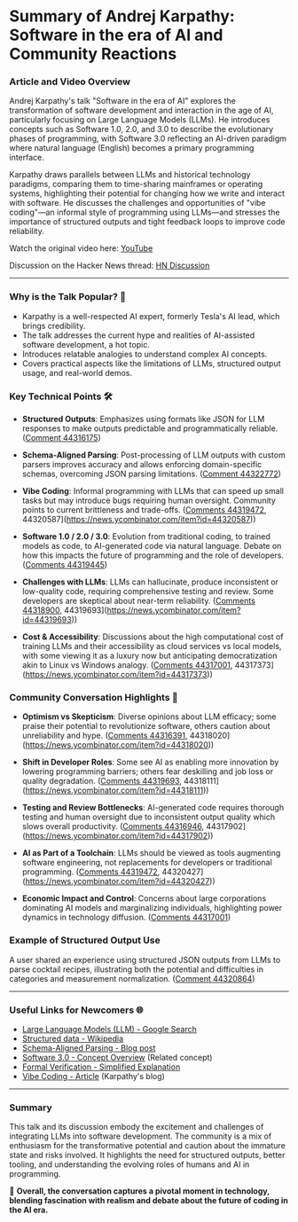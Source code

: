 # Summary of Andrej Karpathy: Software in the era of AI and Community Reactions

### Article and Video Overview

Andrej Karpathy's talk "Software in the era of AI" explores the transformation of software development and interaction in the age of AI, particularly focusing on Large Language Models (LLMs). He introduces concepts such as Software 1.0, 2.0, and 3.0 to describe the evolutionary phases of programming, with Software 3.0 reflecting an AI-driven paradigm where natural language (English) becomes a primary programming interface.

Karpathy draws parallels between LLMs and historical technology paradigms, comparing them to time-sharing mainframes or operating systems, highlighting their potential for changing how we write and interact with software. He discusses the challenges and opportunities of "vibe coding"—an informal style of programming using LLMs—and stresses the importance of structured outputs and tight feedback loops to improve code reliability.

Watch the original video here: [YouTube](https://www.youtube.com/watch?v=LCEmiRjPEtQ)

Discussion on the Hacker News thread: [HN Discussion](https://news.ycombinator.com/item?id=44314423)

---

### Why is the Talk Popular? 🤔

- Karpathy is a well-respected AI expert, formerly Tesla's AI lead, which brings credibility.
- The talk addresses the current hype and realities of AI-assisted software development, a hot topic.
- Introduces relatable analogies to understand complex AI concepts.
- Covers practical aspects like the limitations of LLMs, structured output usage, and real-world demos.

### Key Technical Points 🛠️

- **Structured Outputs**: Emphasizes using formats like JSON for LLM responses to make outputs predictable and programmatically reliable. ([Comment 44316175](https://news.ycombinator.com/item?id=44316175))

- **Schema-Aligned Parsing**: Post-processing of LLM outputs with custom parsers improves accuracy and allows enforcing domain-specific schemas, overcoming JSON parsing limitations. ([Comment 44322772](https://news.ycombinator.com/item?id=44322772))

- **Vibe Coding**: Informal programming with LLMs that can speed up small tasks but may introduce bugs requiring human oversight. Community points to current brittleness and trade-offs. ([Comments 44319472](https://news.ycombinator.com/item?id=44319472), 44320587](https://news.ycombinator.com/item?id=44320587))

- **Software 1.0 / 2.0 / 3.0**: Evolution from traditional coding, to trained models as code, to AI-generated code via natural language. Debate on how this impacts the future of programming and the role of developers. ([Comments 44319445](https://news.ycombinator.com/item?id=44319445))

- **Challenges with LLMs**: LLMs can hallucinate, produce inconsistent or low-quality code, requiring comprehensive testing and review. Some developers are skeptical about near-term reliability. ([Comments 44318900](https://news.ycombinator.com/item?id=44318900), 44319693](https://news.ycombinator.com/item?id=44319693))

- **Cost & Accessibility**: Discussions about the high computational cost of training LLMs and their accessibility as cloud services vs local models, with some viewing it as a luxury now but anticipating democratization akin to Linux vs Windows analogy. ([Comments 44317001](https://news.ycombinator.com/item?id=44317001), 44317373](https://news.ycombinator.com/item?id=44317373))

### Community Conversation Highlights 💬

- **Optimism vs Skepticism**: Diverse opinions about LLM efficacy; some praise their potential to revolutionize software, others caution about unreliability and hype. ([Comments 44316391](https://news.ycombinator.com/item?id=44316391), 44318020](https://news.ycombinator.com/item?id=44318020))

- **Shift in Developer Roles**: Some see AI as enabling more innovation by lowering programming barriers; others fear deskilling and job loss or quality degradation. ([Comments 44319693](https://news.ycombinator.com/item?id=44319693), 44318111](https://news.ycombinator.com/item?id=44318111))

- **Testing and Review Bottlenecks**: AI-generated code requires thorough testing and human oversight due to inconsistent output quality which slows overall productivity. ([Comments 44316946](https://news.ycombinator.com/item?id=44316946), 44317902](https://news.ycombinator.com/item?id=44317902))

- **AI as Part of a Toolchain**: LLMs should be viewed as tools augmenting software engineering, not replacements for developers or traditional programming. ([Comments 44319472](https://news.ycombinator.com/item?id=44319472), 44320427](https://news.ycombinator.com/item?id=44320427))

- **Economic Impact and Control**: Concerns about large corporations dominating AI models and marginalizing individuals, highlighting power dynamics in technology diffusion. ([Comments 44317001](https://news.ycombinator.com/item?id=44317001))

### Example of Structured Output Use

A user shared an experience using structured JSON outputs from LLMs to parse cocktail recipes, illustrating both the potential and difficulties in categories and measurement normalization. ([Comment 44320864](https://news.ycombinator.com/item?id=44320864))

---

### Useful Links for Newcomers 🌐

- [Large Language Models (LLM) - Google Search](https://www.google.com/search?q=large+language+models)
- [Structured data - Wikipedia](https://en.wikipedia.org/wiki/Structured_data)
- [Schema-Aligned Parsing - Blog post](https://www.boundaryml.com/blog/schema-aligned-parsing)
- [Software 3.0 - Concept Overview](https://en.wikipedia.org/wiki/Software_2.0) (Related concept)
- [Formal Verification - Simplified Explanation](https://en.wikipedia.org/wiki/Formal_verification)
- [Vibe Coding - Article](https://www.karpathy.dev/vibecoding) (Karpathy's blog)

---

### Summary

This talk and its discussion embody the excitement and challenges of integrating LLMs into software development. The community is a mix of enthusiasm for the transformative potential and caution about the immature state and risks involved. It highlights the need for structured outputs, better tooling, and understanding the evolving roles of humans and AI in programming.

🚀 **Overall, the conversation captures a pivotal moment in technology, blending fascination with realism and debate about the future of coding in the AI era.**